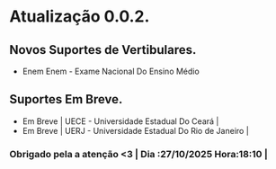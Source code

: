 # Atualização 0.0.2.

## Novos Suportes de Vertibulares.

- Enem Enem - Exame Nacional Do Ensino Médio

## Suportes Em Breve.

- Em Breve | UECE - Universidade Estadual Do Ceará |
- Em Breve | UERJ - Universidade Estadual Do Rio de Janeiro |

### Obrigado pela a atenção <3 | Dia :27/10/2025 Hora:18:10 |
